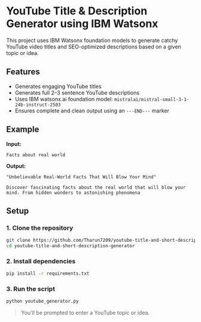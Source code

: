 #  YouTube Title & Description Generator using IBM Watsonx

This project uses IBM Watsonx foundation models to generate catchy YouTube video titles and SEO-optimized descriptions based on a given topic or idea.

##  Features

-  Generates engaging YouTube titles
-  Generates full 2–3 sentence YouTube descriptions
-  Uses IBM watsonx.ai foundation model: `mistralai/mistral-small-3-1-24b-instruct-2503`
-  Ensures complete and clean output using an `---END---` marker

##  Example

**Input:**
```
Facts about real world
```

**Output:**
```
"Unbelievable Real-World Facts That Will Blow Your Mind"

Discover fascinating facts about the real world that will blow your mind. From hidden wonders to astonishing phenomena
```

##  Setup

### 1. Clone the repository

```bash
git clone https://github.com/Tharun7209/youtube-title-and-short-description-generator.git
cd youtube-title-and-short-description-generator
```

### 2. Install dependencies

```bash
pip install -r requirements.txt
```

### 3. Run the script

```bash
python youtube_generator.py
```

> You'll be prompted to enter a YouTube topic or idea.
